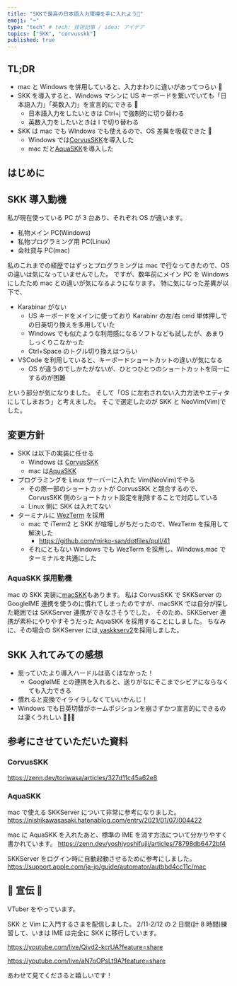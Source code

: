 ```yaml
---
title: "SKKで最高の日本語入力環境を手に入れよう🤗​"
emoji: "⌨️​"
type: "tech" # tech: 技術記事 / idea: アイデア
topics: ["SKK", "corvusskk"]
published: true
---
```


## TL;DR

- mac と Windows を併用していると、入力まわりに違いがあってつらい 🥲
- SKK を導入すると、Windows マシンに US キーボードを繋いでいても「日本語入力」「英数入力」を宣言的にできる 💪
  - 日本語入力をしたいときは Ctrl+j で強制的に切り替わる
  - 英数入力をしたいときは l で切り替わる
- SKK は mac でも WIndows でも使えるので、OS 差異を吸収できた 🤝
  - Windows では[CorvusSKK](https://nathancorvussolis.github.io/)を導入した
  - mac だと[AquaSKK](https://github.com/codefirst/aquaskk)を導入した

## はじめに

## SKK 導入動機

私が現在使っている PC が 3 台あり、それぞれ OS が違います。

- 私物メイン PC(Windows)
- 私物プログラミング用 PC(Linux)
- 会社貸与 PC(mac)

私のこれまでの経歴ではずっとプログラミングは mac で行なってきたので、OS の違いは気になっていませんでした。
ですが、数年前にメイン PC を Windows にしたため mac との違いが気になるようになります。
特に気になった差異が以下で、

- Karabinar がない
  - US キーボードをメインに使っており Karabinr の左/右 cmd 単体押しでの日英切り換えを多用していた
  - Windows でも似たような利用感になるソフトなども試したが、あまりしっくりこなかった
  - Ctrl+Space のトグル切り換えはつらい
- VSCode を利用していると、キーボードショートカットの違いが気になる
  - OS が違うのでしかたがないが、ひとつひとつのショートカットを同一にするのが困難

という部分が気になりました。
そして「OS に左右されない入力方法やエディタにしてしまおう」と考えました。
そこで選定したのが SKK と NeoVim(Vim)でした。

## 変更方針

- SKK は以下の実装に任せる
  - Windows は [CorvusSKK](https://nathancorvussolis.github.io/)
  - mac は[AquaSKK](https://github.com/codefirst/aquaskk)
- プログラミングを Linux サーバーに入れた Vim(NeoVim)でやる
  - その際一部のショートカットが CorvusSKK と競合するので、CorvusSKK 側のショートカット設定を削除することで対応している
  - Linux 側に SKK は入れてない
- ターミナルに [WezTerm](https://wezfurlong.org/wezterm/index.html) を採用
  - mac で iTerm2 と SKK が喧嘩しがちだったので、WezTerm を採用して解決した
    - https://github.com/mirko-san/dotfiles/pull/41
  - それにともない Windows でも WezTerm を採用し、Windows,mac でターミナルを共通にした

### AquaSKK 採用動機

mac の SKK 実装に[macSKK](https://github.com/mtgto/macSKK)もあります。
私は CorvusSKK で SKKServer の GoogleIME 連携を使うのに慣れてしまったのですが、macSKK では自分が探した範囲では SKKServer 連携ができなさそうでした。
そのため、SKKServer 連携が素朴にやりやすそうだった AquaSKK を採用することにしました。
ちなみに、その場合の SKKServer には[ yaskkserv2](https://github.com/wachikun/yaskkserv2)を採用しました。

## SKK 入れてみての感想

- 思っていたより導入ハードルは高くはなかった！
  - GoogleIME との連携を入れると、送りがなにそこまでシビアにならなくても入力できる
- 慣れると変換でイライラしなくていいかんじ！
- Windows でも日英切替がホームポジションを崩さずかつ宣言的にできるのは凄くうれしい 🥳🥳🥳

## 参考にさせていただいた資料

### CorvusSKK

https://zenn.dev/toriwasa/articles/327d11c45a62e8

### AquaSKK

mac で使える SKKServer について非常に参考になりました。
https://nishikawasasaki.hatenablog.com/entry/2021/01/07/004422

mac に AquaSKK を入れたあと、標準の IME を消す方法について分かりやすく書かれています。
https://zenn.dev/yoshiyoshifujii/articles/78798db6472bf4

SKKServer をログイン時に自動起動させるために参考にしました。
https://support.apple.com/ja-jp/guide/automator/autbbd4cc11c/mac

## 📢 宣伝 📢

VTuber をやっています。

SKK と Vim に入門するさまを配信しました。
2/11-2/12 の 2 日間(計 8 時間)練習して、いまは IME は完全に SKK に移行しています。

https://youtube.com/live/Qivd2-kcrUA?feature=share

https://youtube.com/live/aN7oOPsLt9A?feature=share

あわせて見てくださると嬉しいです！
